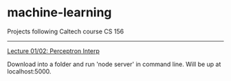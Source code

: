 # machine-learning
Projects following Caltech course CS 156
<br/>
<hr/>
<a href="https://medium.com/@gcoreb/implementing-the-perceptive-learning-algorithm-4bd1691f5d6a#.kc5x9isjr">Lecture 01/02: Perceptron Interp</a>
<p>Download into a folder and run 'node server' in command line. Will be up at localhost:5000.</p>
